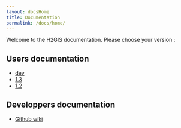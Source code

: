 ```yaml
---
layout: docsHome
title: Documentation
permalink: /docs/home/
---
```


Welcome to the H2GIS documentation. Please choose your version :

## Users documentation

* [dev]
* [1.3]
* [1.2]

## Developpers documentation

* [Github wiki]

[dev]: ../dev/home
[1.3]: ../1.3/home
[1.2]: ../1.2/home
[Github wiki]: https://github.com/orbisgis/h2gis/wiki
